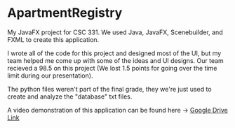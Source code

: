 # ApartmentRegistry

My JavaFX project for CSC 331. We used Java, JavaFX, Scenebuilder, and FXML to create this application.

I wrote all of the code for this project and designed most of the UI, but my team helped me come up with some of the ideas and UI designs. Our team recieved a 98.5 on this project (We lost 1.5 points for going over the time limit during our presentation).

The python files weren't part of the final grade, they we're just used to create and analyze the "database" txt files.

A video demonstration of this application can be found here -> [Google Drive Link](https://drive.google.com/file/d/15G-TWfu5fp1i1xw_8PorJeKsSDKfOpqh/view?usp=sharing)

